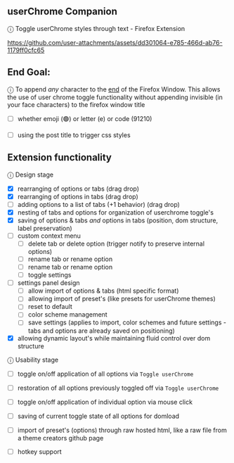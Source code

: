 ## userChrome Companion
ⓘ Toggle userChrome styles through text - Firefox Extension


https://github.com/user-attachments/assets/dd301064-e785-466d-ab76-1179ff0cfc65


## End Goal:

ⓘ To append *any* character to the <ins>end</ins> of the Firefox Window. This allows the use of user chrome toggle functionality without appending invisible (in your face characters) to the firefox window title

- [ ] whether emoji (🟢) or letter (e) or code (91210)
- [ ] using the post title to trigger css styles


## Extension functionality

ⓘ Design stage 

- [x] rearranging of options or tabs (drag drop)
- [x] rearranging of options in tabs (drag drop)
- [ ] adding options to a list of tabs (+1 behavior) (drag drop) 
- [x] nesting of tabs and options for organization of userchrome toggle's
- [x] saving of options & tabs *and* options in tabs (position, dom structure, label preservation)
- [ ] custom context menu
    - [ ] delete tab or delete option (trigger notify to preserve internal options)
    - [ ] rename tab or rename option 
    - [ ] rename tab or rename option
    - [ ] toggle settings 
- [ ] settings panel design
    - [ ] allow import of options & tabs (html specific format)
    - [ ] allowing import of preset's (like presets for userChrome themes)
    - [ ] reset to default
    - [ ] color scheme management
    - [ ] save settings (applies to import, color schemes and future settings - tabs and options are already saved on positioning)
- [x] allowing dynamic layout's while maintaining fluid control over dom structure

ⓘ Usability stage

- [ ] toggle on/off application of all options via `Toggle userChrome`
- [ ] restoration of all options previously toggled off via `Toggle userChrome`
- [ ] toggle on/off application of individual option via mouse click
- [ ] saving of current toggle state of all options for domload
- [ ] import of preset's (options) through raw hosted html, like a raw file from a theme creators github page
- [ ] hotkey support
  
